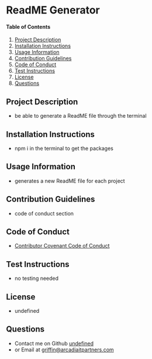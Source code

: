 # ReadME Generator

  #### Table of Contents
  1. [Project Description](#project-diescription)
  2. [Installation Instructions](#installation-instructions)
  3. [Usage Information](#usage-information)
  4. [Contribution Guidelines](#contribution-guidelines)
  5. [Code of Conduct](#code-of-conduct)
  6. [Test Instructions](#test-instructions)
  7. [License](#license)
  8. [Questions](#questions)

  ## Project Description
  * be able to generate a ReadME file through the terminal
  ## Installation Instructions
  * npm i in the terminal to get the packages 
  ## Usage Information
  * generates a new ReadME file for each project
  ## Contribution Guidelines
  * code of conduct section
  ## Code of Conduct
  * [Contributor Covenant Code of Conduct](https://www.contributor-covenant.org/version/2/0/code_of_conduct/code_of_conduct.md)
  ## Test Instructions
  * no testing needed
  ## License
  * undefined
  ## Questions 
  * Contact me on Github [undefined](https://github.com/undefined)
  * or Email at griffin@arcadiaitpartners.com
